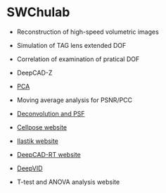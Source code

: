 # SWChulab
- Reconstruction of high-speed volumetric images 

- Simulation of TAG lens extended DOF

- Correlation of examination of pratical DOF

- DeepCAD-Z

- [PCA](PCA/README.md) 

- Moving average analysis for PSNR/PCC

- [Deconvolution and PSF](Deconvolution.md)

- [Cellpose website](https://github.com/MouseLand/cellpose)

- [Ilastik website](https://www.ilastik.org/)

- [DeepCAD-RT website](https://github.com/cabooster/DeepCAD-RT)

- [DeepVID](https://github.com/bu-cisl/DeepVID)

- T-test and ANOVA analysis website

